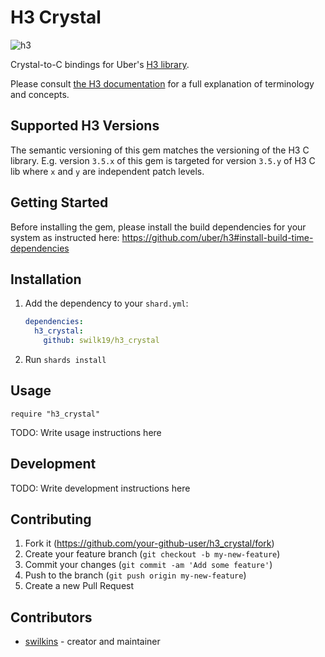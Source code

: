 # H3 Crystal

![h3](https://user-images.githubusercontent.com/98526/50283275-48177300-044d-11e9-8337-eba8d3cc88a2.png)

Crystal-to-C bindings for Uber's [H3 library](https://uber.github.io/h3/).

Please consult [the H3 documentation](https://uber.github.io/h3/#/documentation/overview/introduction) for a full explanation of terminology and concepts.

## Supported H3 Versions

The semantic versioning of this gem matches the versioning of the H3 C library. E.g. version `3.5.x` of this gem is targeted for version `3.5.y` of H3 C lib where `x` and `y` are independent patch levels.

## Getting Started

Before installing the gem, please install the build dependencies for your system as instructed here: https://github.com/uber/h3#install-build-time-dependencies


## Installation

1. Add the dependency to your `shard.yml`:

   ```yaml
   dependencies:
     h3_crystal:
       github: swilk19/h3_crystal
   ```

2. Run `shards install`

## Usage

```crystal
require "h3_crystal"
```

TODO: Write usage instructions here

## Development

TODO: Write development instructions here

## Contributing

1. Fork it (<https://github.com/your-github-user/h3_crystal/fork>)
2. Create your feature branch (`git checkout -b my-new-feature`)
3. Commit your changes (`git commit -am 'Add some feature'`)
4. Push to the branch (`git push origin my-new-feature`)
5. Create a new Pull Request

## Contributors

- [swilkins](https://github.com/your-github-user) - creator and maintainer
